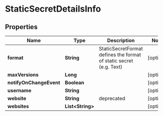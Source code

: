 

# StaticSecretDetailsInfo


## Properties

Name | Type | Description | Notes
------------ | ------------- | ------------- | -------------
**format** | **String** | StaticSecretFormat defines the format of static secret (e.g. Text) |  [optional]
**maxVersions** | **Long** |  |  [optional]
**notifyOnChangeEvent** | **Boolean** |  |  [optional]
**username** | **String** |  |  [optional]
**website** | **String** | deprecated |  [optional]
**websites** | **List&lt;String&gt;** |  |  [optional]



